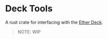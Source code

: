 # Deck Tools

A rust crate for interfacing with the [Ether Deck](https://github.com/jtriley-eth/ether-deck).

> NOTE: WIP

